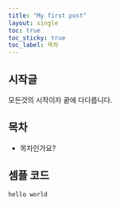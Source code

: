 ```yaml
---
title: "My first post"
layout: single
toc: true
toc_sticky: true
toc_label: 목차 
---
```


## 시작글

모든것의 시작이자 끝에 다다릅니다.

## 목차

- 목차인가요?

## 셈플 코드

```python
hello world
```